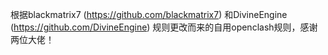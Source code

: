 根据blackmatrix7 (https://github.com/blackmatrix7) 和DivineEngine (https://github.com/DivineEngine) 规则更改而来的自用openclash规则，感谢两位大佬！
